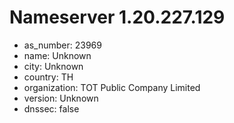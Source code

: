 # Nameserver 1.20.227.129

* as_number: 23969
* name: Unknown
* city: Unknown
* country: TH
* organization: TOT Public Company Limited
* version: Unknown
* dnssec: false
